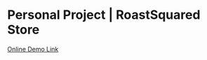 # Personal Project | RoastSquared Store

[Online Demo Link](https://jcholol.github.io/roastsquaredstore/index.html)
